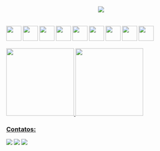 <h1 align="center">
  <a href="https://github.com/oneyottabyte">
    <img src="https://readme-typing-svg.herokuapp.com/?&color=%239F3CF&lines=Olá,+Devs!+👋;Eu+sou+o+Dorian+...;&center=true&size=30">
  </a>
</h1>

<div style="display: inline_block"><br>
  <img src="https://cdn.jsdelivr.net/gh/devicons/devicon/icons/java/java-original.svg" width="40" height="40"/> 
  <img src="https://cdn.jsdelivr.net/gh/devicons/devicon/icons/spring/spring-original-wordmark.svg" width="40" height="40"/>
  <img src="https://cdn.jsdelivr.net/gh/devicons/devicon/icons/php/php-original.svg" width="40" height="40"/> 
  <img src="https://cdn.jsdelivr.net/gh/devicons/devicon/icons/mysql/mysql-original-wordmark.svg" width="40" height="40"/> 
  <img src="https://cdn.jsdelivr.net/gh/devicons/devicon/icons/mongodb/mongodb-original-wordmark.svg" width="40" height="40"/> 
  <img src="https://cdn.jsdelivr.net/gh/devicons/devicon/icons/html5/html5-original-wordmark.svg" width="40" height="40"/> 
  <img src="https://cdn.jsdelivr.net/gh/devicons/devicon/icons/css3/css3-original-wordmark.svg" width="40" height="40"/> 
  <img src="https://cdn.jsdelivr.net/gh/devicons/devicon/icons/javascript/javascript-original.svg" width="40" height="40"/> 
  <img src="https://cdn.jsdelivr.net/gh/devicons/devicon/icons/bootstrap/bootstrap-plain-wordmark.svg" width="40" height="40"/> 
</div>

<br>

<div>
  <a href="https://github.com/oneyottabyte">
  <img height="180em" src="https://github-readme-stats.vercel.app/api/top-langs/?username=oneyottabyte&layout=compact&langs_count=7&theme=dark"/>
  <img height="180em" src="https://github-readme-stats.vercel.app/api?username=oneyottabyte&show_icons=true&theme=dark&include_all_commits=true&count_private=true"/>
</div> 

### Contatos:

<div>
  <a href="https://www.instagram.com/oneyottabyte/" target="_blank"><img src="https://img.shields.io/badge/-Instagram-%23E4405F?style=for-the-badge&logo=instagram&logoColor=white" target="_blank"></a>
  <a href = "mailto:dorianc.vieira@gmail.com"><img src="https://img.shields.io/badge/Gmail-D14836?style=for-the-badge&logo=gmail&logoColor=white" target="_blank"></a>
  <a href="https://www.linkedin.com/in/dorian-vieira/" target="_blank"><img src="https://img.shields.io/badge/-LinkedIn-%230077B5?style=for-the-badge&logo=linkedin&logoColor=white" target="_blank"></a>   
</div>
